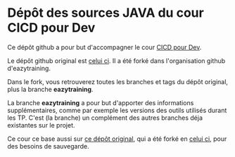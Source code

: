 # Dépôt des sources JAVA du cour CICD pour Dev

Ce dépôt github a pour but d'accompagner le cour [CICD pour Dev](https://eazytraining.fr/cours/cicd-pour-developpeurs-debutez-avec-le-devops-quand-on-est-developpeur/).

Le dépôt github original est [celui ci](https://github.com/Zerofiltre-Courses/cicd-testing-java-cours).
Il a été forké dans l'organisation github d'eazytraining.

Dans le fork, vous retrouverez toutes les branches et tags du dépôt original,  plus la branche **eazytraining**.

La branche **eazytraining** a pour but d'apporter des informations supplémentaires, comme par exemple les versions des outils utilisés durant les TP. C'est (la branche) un complément des autres branches déja existantes sur le projet.

Ce cour ce base aussi sur [ce dépôt original](https://github.com/Zerofiltre-Courses/cicd-testing-java-cours-aws), qui a été forké en [celui ci](https://github.com/eazytraining/cicd-testing-java-cours-aws), pour des besoins de sauvegarde.